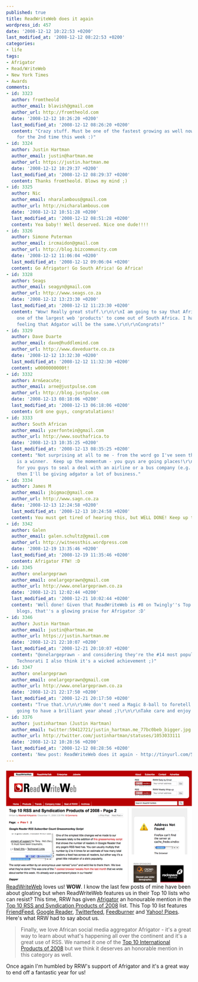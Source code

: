 ```yaml
---
published: true
title: ReadWriteWeb does it again
wordpress_id: 457
date: '2008-12-12 10:22:53 +0200'
last_modified_at: '2008-12-12 08:22:53 +0200'
categories:
- life
tags:
- Afrigator
- Read/WriteWeb
- New York Times
- Awards
comments:
- id: 3323
  author: fromtheold
  author_email: blavish@gmail.com
  author_url: http://fromtheold.com
  date: '2008-12-12 10:26:20 +0200'
  last_modified_at: '2008-12-12 08:26:20 +0200'
  content: "Crazy stuff. Must be one of the fastest growing as well now.\r\n\r\nCongratulations
    for the 2nd time this week :)"
- id: 3324
  author: Justin Hartman
  author_email: justin@hartman.me
  author_url: https://justin.hartman.me
  date: '2008-12-12 10:29:37 +0200'
  last_modified_at: '2008-12-12 08:29:37 +0200'
  content: Thanks fromtheold. Blows my mind ;)
- id: 3325
  author: Nic
  author_email: nharalambous@gmail.com
  author_url: http://nicharalambous.com
  date: '2008-12-12 10:51:28 +0200'
  last_modified_at: '2008-12-12 08:51:28 +0200'
  content: Yea baby!! Well deserved. Nice one dude!!!!
- id: 3326
  author: Simone Puterman
  author_email: ircmaidon@gmail.com
  author_url: http://blog.bizcommunity.com
  date: '2008-12-12 11:06:04 +0200'
  last_modified_at: '2008-12-12 09:06:04 +0200'
  content: Go Afrigator! Go South Africa! Go Africa!
- id: 3328
  author: Seags
  author_email: seagyn@gmail.com
  author_url: http://www.seags.co.za
  date: '2008-12-12 13:23:30 +0200'
  last_modified_at: '2008-12-12 11:23:30 +0200'
  content: "Wow! Really great stuff.\r\n\r\nI am going to say that Afrigator may be
    one of the largest web 'products' to come out of South Africa. I have a funny
    feeling that Adgator will be the same.\r\n\r\nCongrats!"
- id: 3329
  author: Dave Duarte
  author_email: dave@huddlemind.com
  author_url: http://www.daveduarte.co.za
  date: '2008-12-12 13:32:30 +0200'
  last_modified_at: '2008-12-12 11:32:30 +0200'
  content: w0000000000t!
- id: 3332
  author: Arn&eacute;
  author_email: arne@justpulse.com
  author_url: http://blog.justpulse.com
  date: '2008-12-13 08:18:06 +0200'
  last_modified_at: '2008-12-13 06:18:06 +0200'
  content: Gr8 one guys, congratulations!
- id: 3333
  author: South African
  author_email: yzerfontein@gmail.com
  author_url: http://www.southafrica.to
  date: '2008-12-13 10:35:25 +0200'
  last_modified_at: '2008-12-13 08:35:25 +0200'
  content: "Not surprising at all to me - from the word go I've seen that Afrigator
    is a winner.  Keep up the momentum - you guys are going places!\r\n\r\nWaiting
    for you guys to seal a deal with an airline or a bus company (e.g. Translux) and
    then I'll be giving adgator a lot of business."
- id: 3334
  author: James M
  author_email: jbigmac@gmail.com
  author_url: http://www.sagn.co.za
  date: '2008-12-13 12:24:58 +0200'
  last_modified_at: '2008-12-13 10:24:58 +0200'
  content: You must get tired of hearing this, but WELL DONE! Keep up the good work!!
- id: 3342
  author: Galen
  author_email: galen.schultz@gmail.com
  author_url: http://witnessthis.wordpress.com
  date: '2008-12-19 13:35:46 +0200'
  last_modified_at: '2008-12-19 11:35:46 +0200'
  content: Afrigator FTW! :D
- id: 3345
  author: onelargeprawn
  author_email: onelargeprawn@gmail.com
  author_url: http://www.onelargeprawn.co.za
  date: '2008-12-21 12:02:44 +0200'
  last_modified_at: '2008-12-21 10:02:44 +0200'
  content: 'Well done! Given that ReadWriteWeb is #8 on Twingly''s Top 100 English
    blogs, that''s a glowing praise for Afrigator :D'
- id: 3346
  author: Justin Hartman
  author_email: justin@hartman.me
  author_url: https://justin.hartman.me
  date: '2008-12-21 22:10:07 +0200'
  last_modified_at: '2008-12-21 20:10:07 +0200'
  content: "@onelargeprawn - and considering they're the #14 most popular blog on
    Technorati I also think it's a wicked achievement ;)"
- id: 3347
  author: onelargeprawn
  author_email: onelargeprawn@gmail.com
  author_url: http://www.onelargeprawn.co.za
  date: '2008-12-21 22:17:50 +0200'
  last_modified_at: '2008-12-21 20:17:50 +0200'
  content: "True that.\r\n\r\nWe don't need a Magic 8-ball to foretell that Afrigator's
    going to have a brilliant year ahead ;)\r\n\r\nTake care and enjoy the holidays!"
- id: 3376
  author: justinhartman (Justin Hartman)
  author_email: twitter:59412721/justin_hartman.me_77bc0beb_bigger.jpg
  author_url: http://twitter.com/justinhartman/statuses/1053033111
  date: '2008-12-12 10:28:56 +0200'
  last_modified_at: '2008-12-12 08:28:56 +0200'
  content: 'New post: ReadWriteWeb does it again - http://tinyurl.com/5f98fr'
---
```

<img src="/assets/images/uploads/2008/12/rrw1.png" alt="Image" />
<a href="http://www.readwriteweb.com/">ReadWriteWeb</a> loves us! <strong>WOW</strong>. I know the last few posts of mine have been about gloating but when ReadWriteWeb features us in their Top 10 lists who can resist?
This time, RRW has given <a href="http://afrigator.com">Afrigator</a> an honourable mention in the <a href="http://www.readwriteweb.com/archives/top_10_rsssyndication_products_of_2008.php">Top 10 RSS and Syndication Products of 2008</a> list.
This Top 10 list features <a href="http://friendfeed.com">FriendFeed</a>, <a href="http://www.google.com/reader/">Google Reader</a>, <a href="http://twitterfeed.com/">Twitterfeed</a>, <a href="http://www.feedburner.com">Feedburner</a> and <a href="http://pipes.yahoo.com/">Yahoo! Pipes</a>. Here's what RRW had to say about us.
<blockquote>Finally, we love African social media aggregator Afrigator - it's a great way to learn about what's happening all over the continent and it's a great use of RSS. We named it one of the <a href="http://www.readwriteweb.com/archives/top_10_international_products_2008.php">Top 10 International Products of 2008</a> but we think it deserves an honorable mention in this category as well.
</blockquote>
Once again I'm humbled by RRW's support of Afrigator and it's a great way to end off a fantastic year for us!
